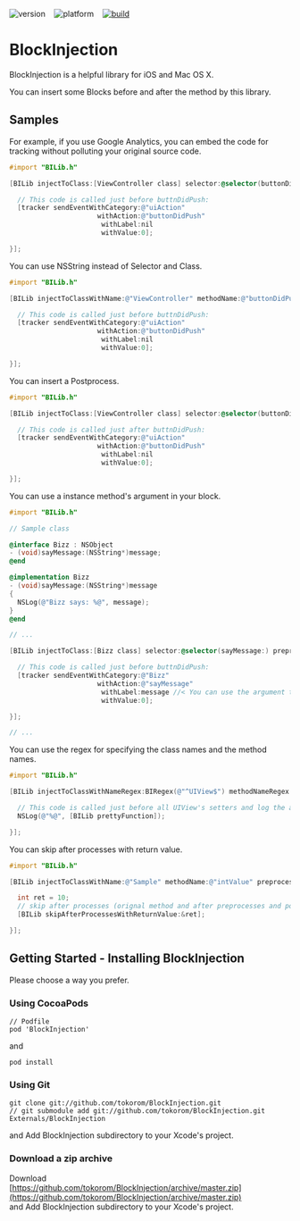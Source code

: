 ![version](http://cocoapod-badges.herokuapp.com/v/BlockInjection/badge.png) &nbsp;&nbsp;
![platform](http://cocoapod-badges.herokuapp.com/p/BlockInjection/badge.png) &nbsp;&nbsp; 
[![build](https://travis-ci.org/tokorom/BlockInjection.png?branch=master)](https://travis-ci.org/tokorom/BlockInjection) &nbsp;&nbsp;
<!--[![coverage](https://coveralls.io/repos/tokorom/BlockInjection/badge.png)](https://coveralls.io/r/tokorom/BlockInjection) &nbsp;&nbsp;-->

# BlockInjection

BlockInjection is a helpful library for iOS and Mac OS X.

You can insert some Blocks before and after the method by this library.

## Samples

For example, if you use Google Analytics,
you can embed the code for tracking without polluting your original source code.

``` objective-c
#import "BILib.h"

[BILib injectToClass:[ViewController class] selector:@selector(buttonDidPush:) preprocess:^{

  // This code is called just before buttnDidPush:
  [tracker sendEventWithCategory:@"uiAction"
                      withAction:@"buttonDidPush"
                       withLabel:nil
                       withValue:0];

}];
```

You can use NSString instead of Selector and Class.

``` objective-c
#import "BILib.h"

[BILib injectToClassWithName:@"ViewController" methodName:@"buttonDidPush:" preprocess:^{

  // This code is called just before buttnDidPush:
  [tracker sendEventWithCategory:@"uiAction"
                      withAction:@"buttonDidPush"
                       withLabel:nil
                       withValue:0];

}];
```

You can insert a Postprocess.

``` objective-c
#import "BILib.h"

[BILib injectToClass:[ViewController class] selector:@selector(buttonDidPush:) postprocess:^{

  // This code is called just after buttnDidPush:
  [tracker sendEventWithCategory:@"uiAction"
                      withAction:@"buttonDidPush"
                       withLabel:nil
                       withValue:0];

}];
```

You can use a instance method's argument in your block.

``` objective-c
#import "BILib.h"

// Sample class

@interface Bizz : NSObject
- (void)sayMessage:(NSString*)message;
@end 

@implementation Bizz
- (void)sayMessage:(NSString*)message
{
  NSLog(@"Bizz says: %@", message);
}
@end 

// ...

[BILib injectToClass:[Bizz class] selector:@selector(sayMessage:) preprocess:^(Bizz* bizz, NSString* message){

  // This code is called just before buttnDidPush:
  [tracker sendEventWithCategory:@"Bizz"
                      withAction:@"sayMessage"
                       withLabel:message //< You can use the argument that is passed to sayMessage:
                       withValue:0];

}];

// ...
```

You can use the regex for specifying the class names and the method names.

``` objective-c
#import "BILib.h"

[BILib injectToClassWithNameRegex:BIRegex(@"^UIView$") methodNameRegex:BIRegex(@"^set.*$") preprocess:^{

  // This code is called just before all UIView's setters and log the actual method name
  NSLog(@"%@", [BILib prettyFunction]);

}];
```

You can skip after processes with return value.

``` objective-c
#import "BILib.h"

[BILib injectToClassWithName:@"Sample" methodName:@"intValue" preprocess:^{

  int ret = 10;
  // skip after processes (orignal method and after preprocesses and postprocesses)
  [BILib skipAfterProcessesWithReturnValue:&ret];

}];

```

## Getting Started - Installing BlockInjection

Please choose a way you prefer.

### Using CocoaPods

```
// Podfile
pod 'BlockInjection'
```
and
```
pod install
```

### Using Git

```
git clone git://github.com/tokorom/BlockInjection.git
// git submodule add git://github.com/tokorom/BlockInjection.git Externals/BlockInjection
```
and Add BlockInjection subdirectory to your Xcode's project.

### Download a zip archive

Download  
[https://github.com/tokorom/BlockInjection/archive/master.zip](https://github.com/tokorom/BlockInjection/archive/master.zip)  
and Add BlockInjection subdirectory to your Xcode's project.

